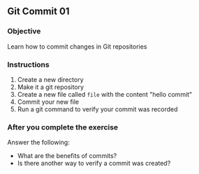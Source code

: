 ## Git Commit 01

### Objective

Learn how to commit changes in Git repositories

### Instructions

1. Create a new directory
2. Make it a git repository
3. Create a new file called `file` with the content "hello commit"
4. Commit your new file
5. Run a git command to verify your commit was recorded

### After you complete the exercise

Answer the following:

* What are the benefits of commits?
* Is there another way to verify a commit was created?
